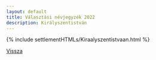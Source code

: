 ```yaml
---
layout: default
title: Választási névjegyzék 2022
description: Királyszentistván
---
```


{% include settlementHTMLs/Kiraalyszentistvaan.html %}

[Vissza](./)